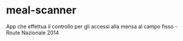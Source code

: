 meal-scanner
===========

App che effettua il controllo per gli accessi alla mensa al campo fisso - Route Nazionale 2014
